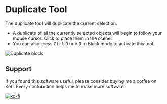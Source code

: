 # Duplicate Tool

The duplicate tool will duplicate the current selection.

* A duplicate of all the currently selected objects will begin to follow your mouse cursor.  Click to place them in the scene.
* You can also press <kbd>Ctrl</kbd> <kbd>D</kbd> or <kbd>⌘</kbd> <kbd>D</kbd> in Block mode to activate this tool.

![Duplicate block](duplicate_block.gif)

## Support

If you found this software useful, please consider buying me a coffee on Kofi.  Every contribution helps me to make more software:

[![ko-fi](https://ko-fi.com/img/githubbutton_sm.svg)](https://ko-fi.com/Y8Y43J6OB)
